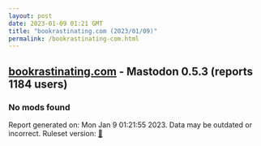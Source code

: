 ```yaml
---
layout: post
date: 2023-01-09 01:21 GMT
title: "bookrastinating.com (2023/01/09)"
permalink: /bookrastinating-com.html
---
```



## [bookrastinating.com](https://bookrastinating.com) - Mastodon 0.5.3 (reports 1184 users)

### No mods found

Report generated on: Mon Jan  9 01:21:55 2023. Data may be outdated or incorrect.
Ruleset version: [🏀](/version-basketball)
